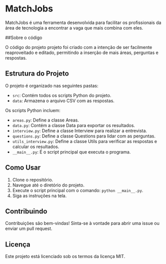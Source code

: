 # MatchJobs

MatchJobs é uma ferramenta desenvolvida para facilitar os profissionais da área de tecnologia a encontrar a vaga que mais combina com eles.

##Sobre o código

O código do projeto projeto foi criado com a intenção de ser facilmente reaproveitado e editado, permitindo a inserção de mais áreas, perguntas e respostas.

## Estrutura do Projeto

O projeto é organizado nas seguintes pastas:

- `src`: Contém todos os scripts Python do projeto.
- `data`: Armazena o arquivo CSV com as respostas.

Os scripts Python incluem:

- `areas.py`: Define a classe Areas.
- `data.py`: Contém a classe Data para exportar os resultados.
- `interview.py`: Define a classe Interview para realizar a entrevista.
- `questions.py`: Define a classe Questions para lidar com as perguntas.
- `utils_interview.py`: Define a classe Utils para verificar as respostas e calcular os resultados.
- `__main__.py`: É o script principal que executa o programa.

## Como Usar

1. Clone o repositório.
2. Navegue até o diretório do projeto.
3. Execute o script principal com o comando: `python __main__.py`.
4. Siga as instruções na tela.

## Contribuindo

Contribuições são bem-vindas! Sinta-se à vontade para abrir uma issue ou enviar um pull request.

## Licença

Este projeto está licenciado sob os termos da licença MIT.
